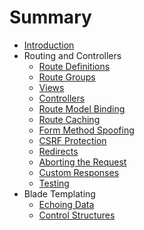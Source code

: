 # Summary

* [Introduction](README.md)
* Routing and Controllers
  * [Route Definitions](01-routes_and_controllers/01-route_definitions.md)
  * [Route Groups](01-routes_and_controllers/02-route_groups.md)
  * [Views](01-routes_and_controllers/03-views.md)
  * [Controllers](01-routes_and_controllers/04-controllers.md)
  * [Route Model Binding](01-routes_and_controllers/05-route_model_binding.md)
  * [Route Caching](01-routes_and_controllers/06-route_caching.md)
  * [Form Method Spoofing](01-routes_and_controllers/07-form_method_spoofing.md)
  * [CSRF Protection](01-routes_and_controllers/08-csrf_protection.md)
  * [Redirects](01-routes_and_controllers/09-redirects.md)
  * [Aborting the Request](01-routes_and_controllers/10-aborting_the_request.md)
  * [Custom Responses](01-routes_and_controllers/11-custom_responses.md)
  * [Testing](01-routes_and_controllers/12-testing.md)
* Blade Templating
  * [Echoing Data](02-blade_templating/01-echoing_data.md)
  * [Control Structures](02-blade_templating/02-control_structures.md)
